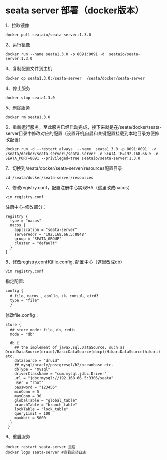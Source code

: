 # seata server 部署（docker版本）

1、拉取镜像

```
docker pull seataio/seata-server:1.3.0
```

2、运行镜像

```
docker run --name seata1.3.0 -p 8091:8091 -d  seataio/seata-server:1.3.0
```

3、复制配置文件到主机

```
docker cp seata1.3.0:/seata-server  /seata/docker/seata-server
```

4、停止服务

```
docker stop seata1.3.0
```

5、删除服务

```
docker rm seata1.3.0
```

6、重新运行服务，至此服务已经启动完成，接下来就是在/seata/docker/seata-server目录中修改对应的配置（设置开机自启和关键配置挂载到本地目录方便修改配置）

```
docker run -d --restart always  --name  seata1.3.0 -p 8091:8091  -v /seata/docker/seata-server:/seata-server -e SEATA_IP=192.168.66.5 -e SEATA_PORT=8091 --privileged=true seataio/seata-server:1.3.0
```

7、切换到/seata/docker/seata-server/resources配置目录

```
cd /seata/docker/seata-server/resources
```

7、修改registry.conf，配置注册中心实现HA（这里改成nacos）

```
vim registry.conf
```

注册中心-修改部分：

```
registry {
  type = "nacos"
  nacos {
    application = "seata-server"
    serverAddr = "192.168.66.5:8848"
    group = "SEATA_GROUP"
    cluster = "default"
  }
}
```

8、修改registry.conf和file.config, 配置中心（这里改成db）

```
vim registry.conf
```

指定配置:

```
config {
  # file、nacos 、apollo、zk、consul、etcd3
  type = "file"
  }
```

修改file.config：

```
store {
  ## store mode: file、db、redis
  mode = "db"
  
  db {
    ## the implement of javax.sql.DataSource, such as         DruidDataSource(druid)/BasicDataSource(dbcp)/HikariDataSource(hikari) etc.
    datasource = "druid"
    ## mysql/oracle/postgresql/h2/oceanbase etc.
    dbType = "mysql"
    driverClassName = "com.mysql.jdbc.Driver"
    url = "jdbc:mysql://192.168.66.5:3306/seata"
    user = "root"
    password = "123456"
    minConn = 5
    maxConn = 30
    globalTable = "global_table"
    branchTable = "branch_table"
    lockTable = "lock_table"
    queryLimit = 100
    maxWait = 5000
  }
 }
```

9、重启服务

```
docker restart seata-server 重启
docker logs seata-server #查看启动日志
```









